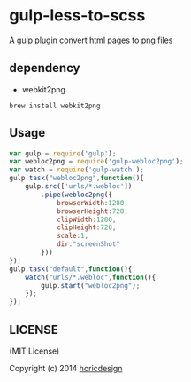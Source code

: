 gulp-less-to-scss
=======
A gulp plugin convert html pages to png files

dependency
------
- webkit2png

```
brew install webkit2png
```

Usage
-------

```javascript
var gulp = require('gulp'); 
var webloc2png = require('gulp-webloc2png');
var watch = require('gulp-watch');
gulp.task("webloc2png",function(){
	gulp.src(['urls/*.webloc'])
		.pipe(webloc2png({
			browserWidth:1280,
			browserHeight:720,
			clipWidth:1280,
			clipHeight:720,
			scale:1,
			dir:"screenShot"
		}))
});
gulp.task("default",function(){
	watch("urls/*.webloc",function(){
		gulp.start("webloc2png");
	});
});
```

LICENSE
-------

(MIT License)

Copyright (c) 2014 [horicdesign](http://horicdesign.com)